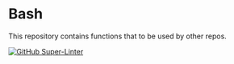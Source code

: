 # Bash

This repository contains functions that to be used by other repos.  

[![GitHub Super-Linter](https://github.com/jeroenmanders/bash/workflows/Lint%20Code%20Base/badge.svg)](https://github.com/marketplace/actions/super-linter)
